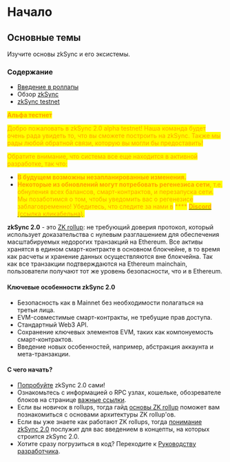 # Начало

## Основные темы <a href="#foundational-topics" id="foundational-topics"></a>

Изучите основы zkSync и его эксистемы.

### Содержание <a href="#table-of-contents" id="table-of-contents"></a>

* [Введение в роллапы](https://v2-docs.zksync.io/dev/fundamentals/rollups.html)
* Обзор [zkSync](https://v2-docs.zksync.io/dev/fundamentals/zkSync.html)
* [zkSync testnet](https://v2-docs.zksync.io/dev/fundamentals/testnet.html)

<mark style="color:orange;">**Альфа тестнет**</mark>

<mark style="color:orange;">Добро пожаловать в zkSync 2.0 alpha testnet! Наша команда будет очень рада увидеть то, что вы сможете построить на zkSync. Также мы рады любой обратной связи, которую вы могли бы предоставить!</mark>

<mark style="color:orange;">Обратите внимание, что система все еще находится в активной разработке, так что:</mark>

* <mark style="color:orange;">**В будущем возможны незапланированные изменения.**</mark> <mark style="color:orange;"></mark><mark style="color:orange;"></mark>&#x20;
* <mark style="color:orange;">**Некоторые из обновлений могут потребовать регенезиса сети**</mark><mark style="color:orange;">, т.е. обнуления всех балансов, смарт-контрактов, и перезапуска сети. Мы позаботимся о том, чтобы уведомить вас о регенезисе заблаговременно! Убедитесь, что следите за нами в</mark> <mark style="color:orange;"></mark><mark style="color:orange;">****</mark> [<mark style="color:orange;">**Discord**</mark> <mark style="color:orange;"></mark><mark style="color:orange;">(ссылка кликабельна)</mark>](https://discord.gg/px2aR7w)<mark style="color:orange;">.</mark>

**zkSync 2.0** - это [ZK rollup](../osnovy-zk-rollup.md): не требующий доверия протокол, который использует доказательства с нулевым разглашением для обеспечения масштабируемых недорогих транзакций на Ethereum. Все активы хранятся в едином смарт-контракте в основном блокчейне, в то время как расчеты и хранение данных осуществляются вне блокчейна. Так как все транзакции подтверждаются на Ethereum mainchain, пользователи получают тот же уровень безопасности, что и в Ethereum.

#### Ключевые особенности zkSync 2.0 <a href="#zksync-2-0-highlights" id="zksync-2-0-highlights"></a>

* Безопасность как в Mainnet без необходимости полагаться на третьи лица.
* EVM-совместимые смарт-контракты, не требущие прав доступа.
* Стандартный Web3 API.
* Сохранение ключевых элементов EVM, таких как компонуемость смарт-контрактов.
* Введение новых особенностей, например, абстракция аккаунта и мета-транзакции.

#### С чего начать? <a href="#how-to-get-started" id="how-to-get-started"></a>

* [Попробуйте](../testnet/poprobuite.md) zkSync 2.0 сами!
* Ознакомьтесь с информацией о RPC узлах, кошельке, обозревателе блоков на странице [важные ссылки](../testnet/vazhnye-ssylki.md).
* Если вы новичок в rollups, тогда гайд [основы ZK rollup](../osnovy-zk-rollup.md) поможет вам познакомиться с основами архитектуры ZK rollup'ов.
* Если вы уже знаете как работают ZK rollups, тогда [понимание zkSync 2.0](../ponimanie-zksync-2.0/) послужит для вас введением в концепты, на которых строится zkSync 2.0.
* Хотите сразу погрузиться в код? Переходите к [Руководству разработчика](../rukovodstvo-razrabotchika/).


